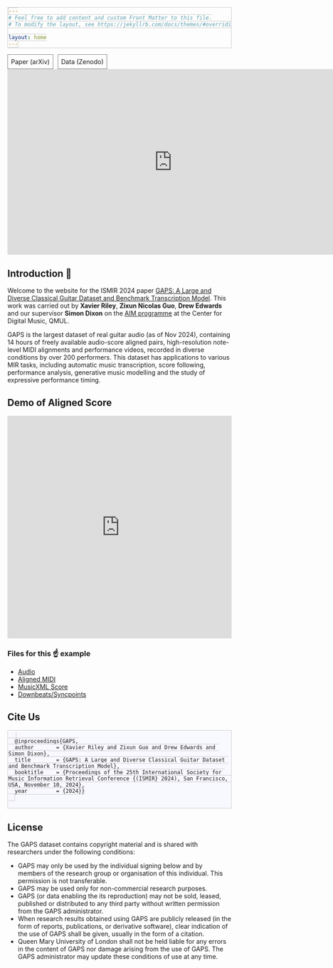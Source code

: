 ```yaml
---
# Feel free to add content and custom Front Matter to this file.
# To modify the layout, see https://jekyllrb.com/docs/themes/#overriding-theme-defaults

layout: home
---
```


<div style="width: 16em">
<a style="display: block; border: 1px solid grey; padding: 0.5em; float: left" onclick="https://arxiv.org/abs/2408.08653">Paper (arXiv)</a>

<a style="display: block; border: 1px solid grey; padding: 0.5em; float: right" onclick="https://zenodo.org/records/13962272">Data (Zenodo)</a>
</div>

<iframe width="740" height="417" src="https://www.youtube.com/embed/xifkG2tTEwU?si=aU6kMtqM3HLdQETt" title="YouTube video player" frameborder="0" allow="accelerometer; autoplay; clipboard-write; encrypted-media; gyroscope; picture-in-picture; web-share" referrerpolicy="strict-origin-when-cross-origin" allowfullscreen></iframe>

<br>

## Introduction 🎸

Welcome to the website for the ISMIR 2024 paper [GAPS: A Large and Diverse Classical Guitar Dataset and Benchmark Transcription Model](https://arxiv.org/abs/2408.08653). This work was carried out by **Xavier Riley**, **Zixun Nicolas Guo**, **Drew Edwards** and our supervisor **Simon Dixon** on the [AIM programme](https://www.aim.qmul.ac.uk/) at the Center for Digital Music, QMUL. 

GAPS is the largest dataset of real guitar audio (as of Nov 2024), containing 14 hours of freely available audio-score aligned pairs, high-resolution note-level MIDI alignments and performance videos, recorded in diverse conditions by over 200 performers. This dataset has applications to various MIR tasks, including automatic music transcription, score following, performance analysis, generative music modelling and the study of expressive performance timing.

## Demo of Aligned Score

<iframe src="https://www.soundslice.com/slices/tw1wc/embed/" width="100%" height="500" frameBorder="0" allowfullscreen></iframe>

### Files for this ☝️ example

* [Audio](https://aim-qmul.github.io/GAPS/static/tw1wc.wav)
* [Aligned MIDI](https://aim-qmul.github.io/GAPS/static/tw1wc-fine-aligned.mid)
* [MusicXML Score](https://aim-qmul.github.io/GAPS/static/tw1wc.xml)
* [Downbeats/Syncpoints](https://aim-qmul.github.io/GAPS/static/tw1wc-syncpoints.json)

<!-- ## Preview of Data
#### Audio File:
<audio controls>
    <source src="{{ site.baseurl }}/assets/media/-Sswc.mp3" type="audio/mpeg">
    Your browser does not support the audio element.
</audio>

#### MIDI File:
<script src="https://cdn.jsdelivr.net/combine/npm/tone@14.7.58,npm/@magenta/music@1.23.1/es6/core.js,npm/focus-visible@5,npm/html-midi-player@1.5.0"></script>
<midi-player
  src="{{ site.baseurl }}/assets/media/-Sswc-fine-aligned.mid"
  sound-font visualizer="#myVisualizer">
</midi-player>
<midi-visualizer type="piano-roll" id="myVisualizer"></midi-visualizer> -->

## Cite Us
<style>
  pre, code {
    max-width: 800px; /* Set a suitable width */
    padding: 1px; /* Reduced padding to make it tighter */
    margin: 1px 0; /* Reduced margin to minimize extra space */
    border: 1px solid #ccc; /* Keeps a thin border */
    background-color: #f8f8ff; /* Light background color */
    overflow-x: auto; /* Ensures horizontal scroll if needed */
  }
</style>
  <pre>
  <code>
  @inproceedings{GAPS,
  author       = {Xavier Riley and Zixun Guo and Drew Edwards and Simon Dixon},
  title        = {GAPS: A Large and Diverse Classical Guitar Dataset and Benchmark Transcription Model},
  booktitle    = {Proceedings of the 25th International Society for Music Information Retrieval Conference {(ISMIR} 2024), San Francisco, USA, November 10, 2024},
  year         = {2024}}
  </code>
  </pre>

## License
The GAPS dataset contains copyright material and is shared with researchers under the following conditions:
  - GAPS may only be used by the individual signing below and by members of the research group or organisation of this individual. This permission is not transferable.
  - GAPS may be used only for non-commercial research purposes.
  - GAPS (or data enabling the its reproduction) may not be sold, leased, published or distributed to any third party without written permission from the GAPS administrator.
  - When research results obtained using GAPS are publicly released (in the form of reports, publications, or derivative software), clear indication of the use of GAPS shall be given, usually in the form of a citation. 
  - Queen Mary University of London shall not be held liable for any errors in the content of GAPS nor damage arising from the use of GAPS.
The GAPS administrator may update these conditions of use at any time.
